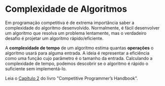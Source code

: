 # Complexidade de Algoritmos

Em programação competitiva é de extrema importância saber a complexidade do algoritmo desenvolvido. Normalmente, é fácil desenvolver um algoritmo que resolva um problema lentamente, mas o verdadeiro desafio é projetar um algoritmo rápido/eficiente.

A **complexidade de tempo** de um algoritmo estima quantas **operações** o algoritmo usará para alguma entrada. A ideia é representar a eficiência como uma função cujo parâmetro é o tamanho da entrada. Calculando a complexidade de tempo, podemos descobrir se o algoritmo é rápido o suficiente sem implementá-lo.

Leia o [Capítulo 2](https://usaco.guide/CPH.pdf#page=27) do livro "Competitive Programmer’s Handbook".
